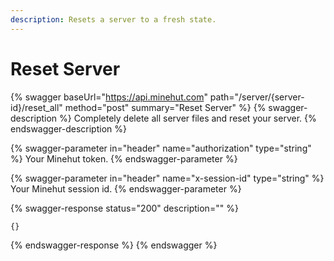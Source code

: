 ```yaml
---
description: Resets a server to a fresh state.
---
```


# Reset Server

{% swagger baseUrl="https://api.minehut.com" path="/server/{server-id}/reset_all" method="post" summary="Reset Server" %}
{% swagger-description %}
Completely delete all server files and reset your server.
{% endswagger-description %}

{% swagger-parameter in="header" name="authorization" type="string" %}
Your Minehut token.
{% endswagger-parameter %}

{% swagger-parameter in="header" name="x-session-id" type="string" %}
Your Minehut session id.
{% endswagger-parameter %}

{% swagger-response status="200" description="" %}
```
{}
```
{% endswagger-response %}
{% endswagger %}

